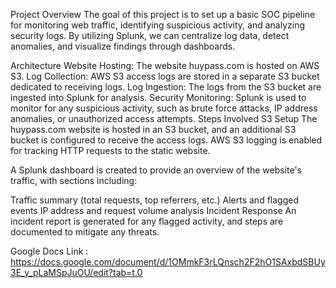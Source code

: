 Project Overview
The goal of this project is to set up a basic SOC pipeline for monitoring web traffic, identifying suspicious activity, and analyzing security logs. By utilizing Splunk, we can centralize log data, detect anomalies, and visualize findings through dashboards.

Architecture
Website Hosting: The website huypass.com is hosted on AWS S3.
Log Collection: AWS S3 access logs are stored in a separate S3 bucket dedicated to receiving logs.
Log Ingestion: The logs from the S3 bucket are ingested into Splunk for analysis.
Security Monitoring: Splunk is used to monitor for any suspicious activity, such as brute force attacks, IP address anomalies, or unauthorized access attempts.
Steps Involved
S3 Setup
The huypass.com website is hosted in an S3 bucket, and an additional S3 bucket is configured to receive the access logs. AWS S3 logging is enabled for tracking HTTP requests to the static website.


A Splunk dashboard is created to provide an overview of the website's traffic, with sections including:

Traffic summary (total requests, top referrers, etc.)
Alerts and flagged events
IP address and request volume analysis
Incident Response
An incident report is generated for any flagged activity, and steps are documented to mitigate any threats.

Google Docs Link : 
https://docs.google.com/document/d/1OMmkF3rLQnsch2F2hO1SAxbdSBUy3E_y_pLaMSpJuOU/edit?tab=t.0

